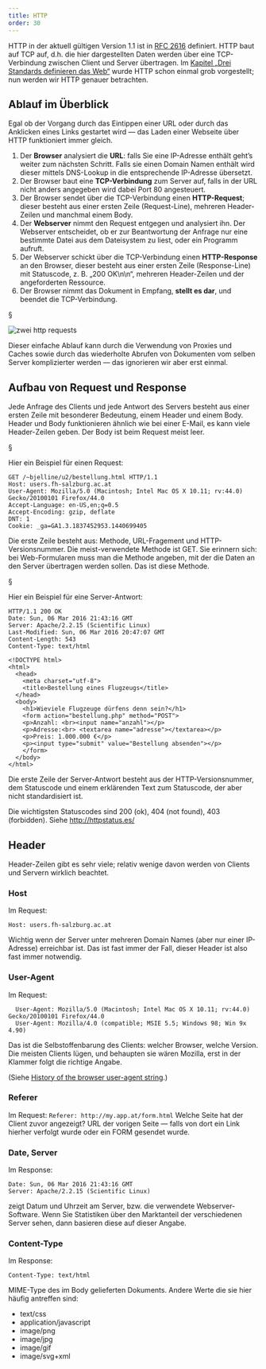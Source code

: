 ```yaml
---
title: HTTP
order: 30
---
```

HTTP in der aktuell gültigen Version 1.1 ist in [RFC 2616](https://www.ietf.org/rfc/rfc2616.txt) definiert. 
HTTP baut auf TCP auf, d.h. die hier dargestellten Daten werden über eine TCP-Verbindung zwischen Client und Server übertragen. 
Im [Kapitel „Drei Standards definieren das Web“](/das-web-und-html/standards/) 
wurde HTTP schon einmal grob vorgestellt; nun werden wir HTTP genauer betrachten.

Ablauf im Überblick
---------------------
Egal ob der Vorgang durch das Eintippen einer URL oder durch das Anklicken eines Links gestartet wird — das Laden einer Webseite über HTTP funktioniert immer gleich. 

1. Der **Browser** analysiert die **URL**: falls Sie eine IP-Adresse enthält geht’s weiter zum nächsten Schritt. Falls sie einen Domain Namen enthält wird dieser mittels DNS-Lookup in die entsprechende IP-Adresse übersetzt.
2. Der Browser baut eine **TCP-Verbindung** zum Server auf, falls in der URL nicht anders angegeben wird  dabei Port 80 angesteuert.
3. Der Browser sendet über die TCP-Verbindung einen **HTTP-Request**; dieser besteht aus einer ersten Zeile (Request-Line), mehreren Header-Zeilen und manchmal einem Body.
4. Der **Webserver** nimmt den Request entgegen und analysiert ihn. Der Webserver entscheidet, ob er zur Beantwortung der Anfrage nur eine bestimmte Datei aus dem Dateisystem zu liest, oder ein Programm aufruft.
5. Der Webserver schickt über die TCP-Verbindung einen **HTTP-Response** an den Browser, dieser besteht aus einer ersten Zeile (Response-Line) mit Statuscode, z. B. „200 OK\n\n“, mehreren Header-Zeilen und der  angeforderten Ressource. 
6. Der Browser nimmt das Dokument in Empfang, **stellt es dar**, und beendet die TCP-Verbindung.

§

![zwei http requests](/images/http-sequence-diagram.svg)

Dieser einfache Ablauf kann durch die Verwendung von Proxies und Caches sowie durch das wiederholte Abrufen von Dokumenten vom selben Server komplizierter werden — das ignorieren wir aber erst einmal.

Aufbau von Request und Response
--------------------------------
Jede Anfrage des Clients und jede Antwort des Servers besteht aus einer ersten Zeile 
mit besonderer Bedeutung, einem Header und einem Body. 
Header und Body funktionieren ähnlich wie bei einer E-Mail, es kann viele
Header-Zeilen geben.  Der Body ist beim Request meist leer.

§

Hier ein Beispiel für einen Request:

    GET /~bjelline/u2/bestellung.html HTTP/1.1
    Host: users.fh-salzburg.ac.at
    User-Agent: Mozilla/5.0 (Macintosh; Intel Mac OS X 10.11; rv:44.0) Gecko/20100101 Firefox/44.0
    Accept-Language: en-US,en;q=0.5
    Accept-Encoding: gzip, deflate
    DNT: 1
    Cookie: _ga=GA1.3.1837452953.1440699405

Die erste Zeile besteht aus: Methode, URL-Fragement und HTTP-Versionsnummer. 
Die meist-verwendete Methode ist GET. Sie erinnern sich:
bei Web-Formularen muss man die Methode angeben, mit der die Daten an den 
Server übertragen werden sollen. Das ist diese Methode.

§

Hier ein Beispiel für eine Server-Antwort:

    HTTP/1.1 200 OK
    Date: Sun, 06 Mar 2016 21:43:16 GMT
    Server: Apache/2.2.15 (Scientific Linux)
    Last-Modified: Sun, 06 Mar 2016 20:47:07 GMT
    Content-Length: 543
    Content-Type: text/html

    <!DOCTYPE html>
    <html>
      <head>
        <meta charset="utf-8">        
        <title>Bestellung eines Flugzeugs</title>
      </head>
      <body>
        <h1>Wieviele Flugzeuge dürfens denn sein?</h1>
        <form action="bestellung.php" method="POST">            
        <p>Anzahl: <br><input name="anzahl"></p>            
        <p>Adresse:<br> <textarea name="adresse"></textarea></p>            
        <p>Preis: 1.000.000 €</p>            
        <p><input type="submit" value="Bestellung absenden"></p>
        </form>
      </body>
    </html>

Die erste Zeile der Server-Antwort besteht aus der HTTP-Versionsnummer, dem Statuscode und einem erklärenden Text zum Statuscode, der aber nicht standardisiert ist.

Die wichtigsten Statuscodes sind 200 (ok), 404 (not found), 403 (forbidden).
Siehe http://httpstatus.es/

Header
-------

Header-Zeilen gibt es sehr viele; relativ wenige davon werden von Clients und Servern wirklich beachtet. 

### Host

Im Request: 

    Host: users.fh-salzburg.ac.at

Wichtig wenn der Server unter mehreren Domain Names (aber nur einer IP-Adresse) 
erreichbar ist.  Das ist fast immer der Fall, dieser Header ist also fast immer
notwendig.


### User-Agent

Im Request:

      User-Agent: Mozilla/5.0 (Macintosh; Intel Mac OS X 10.11; rv:44.0) Gecko/20100101 Firefox/44.0
      User-Agent: Mozilla/4.0 (compatible; MSIE 5.5; Windows 98; Win 9x 4.90)

Das ist die Selbstoffenbarung des Clients: welcher Browser, welche Version. Die meisten 
Clients lügen, und behaupten sie wären Mozilla, erst in der Klammer folgt die richtige Angabe. 

(Siehe [History of the browser user-agent string](http://webaim.org/blog/user-agent-string-history/).)

### Referer

Im Request: `Referer: http://my.app.at/form.html` Welche Seite hat der Client
zuvor angezeigt? URL der vorigen Seite — falls von dort ein Link hierher verfolgt 
wurde oder ein FORM gesendet wurde. 

### Date, Server

Im Response: 

    Date: Sun, 06 Mar 2016 21:43:16 GMT
    Server: Apache/2.2.15 (Scientific Linux)

zeigt Datum und Uhrzeit am Server, bzw. die verwendete
Webserver-Software.  Wenn Sie Statistiken über den Marktanteil der verschiedenen
Server sehen, dann basieren diese auf dieser Angabe.

### Content-Type

Im Response: 

    Content-Type: text/html

MIME-Type des im Body gelieferten Dokuments. Andere Werte die 
sie hier häufig antreffen sind:

* text/css
* application/javascript
* image/png
* image/jpg
* image/gif
* image/svg+xml

